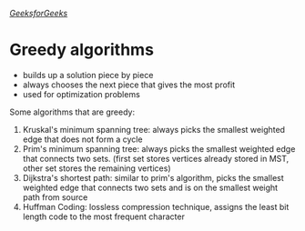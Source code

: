 *[GeeksforGeeks](https://www.geeksforgeeks.org/fundamentals-of-algorithms/)*
# Greedy algorithms
- builds up a solution piece by piece
- always chooses the next piece that gives the most profit
- used for optimization problems

Some algorithms that are greedy:
1. Kruskal's minimum spanning tree: always picks the smallest weighted edge that does not form a cycle
2. Prim's minimum spanning tree: always picks the smallest weighted edge that connects two sets. (first set stores vertices already stored in MST, other set stores the remaining vertices)
3. Dijkstra's shortest path: similar to prim's algorithm, picks the smallest weighted edge that connects two sets and is on the smallest weight path from source
4. Huffman Coding: lossless compression technique, assigns the least bit length code to the most frequent character


